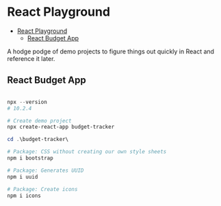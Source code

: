 # React Playground


<!-- TOC depthfrom:2 -->

- [React Playground](#react-playground)
  - [React Budget App](#react-budget-app)

<!-- /TOC -->
<!-- /TOC -->
<!-- /TOC -->

A hodge podge of demo projects to figure things out quickly in React and reference it later.

## React Budget App

```powershell

npx --version
# 10.2.4

# Create demo project
npx create-react-app budget-tracker

cd .\budget-tracker\

# Package: CSS without creating our own style sheets
npm i bootstrap

# Package: Generates UUID
npm i uuid

# Package: Create icons
npm i icons

```